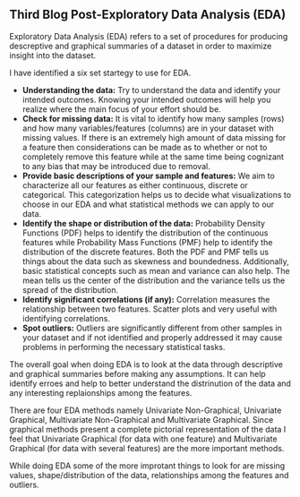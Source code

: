 ## Third Blog Post-Exploratory Data Analysis (EDA)

Exploratory Data Analysis (EDA) refers to a set of procedures for producing descreptive and graphical summaries of a dataset in order to maximize insight into the dataset.

I have identified a six set startegy to use for EDA.

* **Understanding the data:** Try to understand the data and identify your intended outcomes. Knowing your intended outcomes will help you realize where the main focus of your effort should be.
* **Check for missing data:** It is vital to identify how many samples (rows) and how many variables/features (columns) are in your dataset with missing values. If there is an extremely high amount of data missing for a feature then considerations can be made as to whether or not to completely remove this feature while at the same time being cognizant to any bias that may be introduced due to removal.
* **Provide basic descriptions of your sample and features:** We aim to characterize all our features as either continuous, discrete or categorical. This categorization helps us to decide what visualizations to choose in our EDA and what statistical methods we can apply to our data.
* **Identify the shape or distribution of the data:** Probability Density Functions (PDF) helps to identify the distribution of the continuous features while Probability Mass Functions (PMF) help to identify the distribution of the discrete features. Both the PDF and PMF tells us things about the data such as skewness and boundedness. Additionally, basic statistical concepts such as mean and variance can also help. The mean tells us the center of the distribution and the variance tells us the spread of the distribution.
* **Identify significant correlations (if any):** Correlation measures the relationship between two features. Scatter plots and very useful with identifying correlations.
* **Spot outliers:** Outliers are significantly different from other samples in your dataset and if not identified and properly addressed it may cause problems in performing the necessary statistical tasks.

The overall goal when doing EDA is to look at the data through descriptive and graphical summaries before making any assumptions. It can help identify erroes and help to better understand the distrinution of the data and any interesting replaionships among the features.

There are four EDA methods namely Univariate Non-Graphical, Univariate Graphical, Multivariate Non-Graphical and Multivariate Graphical. Since graphical methods present a complete pictorial representation of the data I feel that Univariate Graphical (for data with one feature) and Multivariate Graphical (for data with several features) are the more important methods.

While doing EDA some of the more improtant things to look for are missing values, shape/distribution of the data, relationships among the features and outliers.
